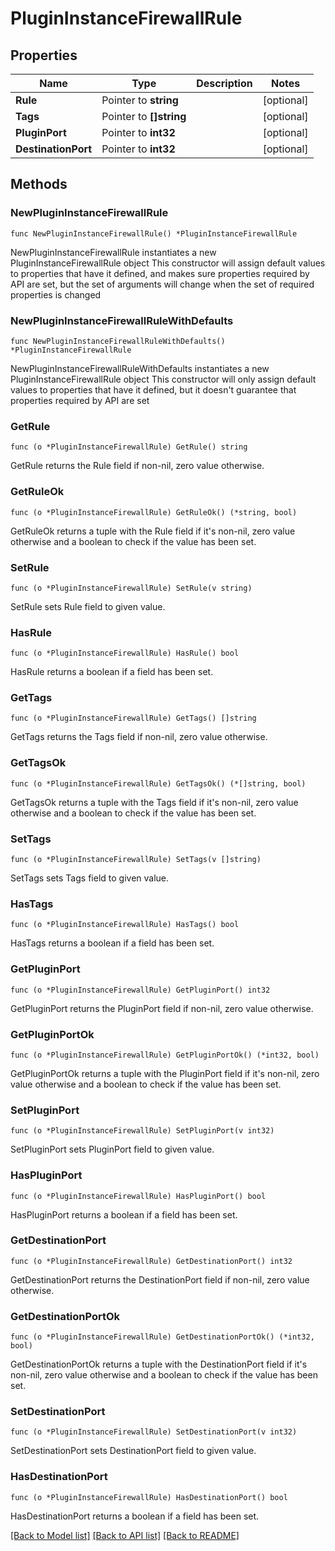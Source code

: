 # PluginInstanceFirewallRule

## Properties

Name | Type | Description | Notes
------------ | ------------- | ------------- | -------------
**Rule** | Pointer to **string** |  | [optional] 
**Tags** | Pointer to **[]string** |  | [optional] 
**PluginPort** | Pointer to **int32** |  | [optional] 
**DestinationPort** | Pointer to **int32** |  | [optional] 

## Methods

### NewPluginInstanceFirewallRule

`func NewPluginInstanceFirewallRule() *PluginInstanceFirewallRule`

NewPluginInstanceFirewallRule instantiates a new PluginInstanceFirewallRule object
This constructor will assign default values to properties that have it defined,
and makes sure properties required by API are set, but the set of arguments
will change when the set of required properties is changed

### NewPluginInstanceFirewallRuleWithDefaults

`func NewPluginInstanceFirewallRuleWithDefaults() *PluginInstanceFirewallRule`

NewPluginInstanceFirewallRuleWithDefaults instantiates a new PluginInstanceFirewallRule object
This constructor will only assign default values to properties that have it defined,
but it doesn't guarantee that properties required by API are set

### GetRule

`func (o *PluginInstanceFirewallRule) GetRule() string`

GetRule returns the Rule field if non-nil, zero value otherwise.

### GetRuleOk

`func (o *PluginInstanceFirewallRule) GetRuleOk() (*string, bool)`

GetRuleOk returns a tuple with the Rule field if it's non-nil, zero value otherwise
and a boolean to check if the value has been set.

### SetRule

`func (o *PluginInstanceFirewallRule) SetRule(v string)`

SetRule sets Rule field to given value.

### HasRule

`func (o *PluginInstanceFirewallRule) HasRule() bool`

HasRule returns a boolean if a field has been set.

### GetTags

`func (o *PluginInstanceFirewallRule) GetTags() []string`

GetTags returns the Tags field if non-nil, zero value otherwise.

### GetTagsOk

`func (o *PluginInstanceFirewallRule) GetTagsOk() (*[]string, bool)`

GetTagsOk returns a tuple with the Tags field if it's non-nil, zero value otherwise
and a boolean to check if the value has been set.

### SetTags

`func (o *PluginInstanceFirewallRule) SetTags(v []string)`

SetTags sets Tags field to given value.

### HasTags

`func (o *PluginInstanceFirewallRule) HasTags() bool`

HasTags returns a boolean if a field has been set.

### GetPluginPort

`func (o *PluginInstanceFirewallRule) GetPluginPort() int32`

GetPluginPort returns the PluginPort field if non-nil, zero value otherwise.

### GetPluginPortOk

`func (o *PluginInstanceFirewallRule) GetPluginPortOk() (*int32, bool)`

GetPluginPortOk returns a tuple with the PluginPort field if it's non-nil, zero value otherwise
and a boolean to check if the value has been set.

### SetPluginPort

`func (o *PluginInstanceFirewallRule) SetPluginPort(v int32)`

SetPluginPort sets PluginPort field to given value.

### HasPluginPort

`func (o *PluginInstanceFirewallRule) HasPluginPort() bool`

HasPluginPort returns a boolean if a field has been set.

### GetDestinationPort

`func (o *PluginInstanceFirewallRule) GetDestinationPort() int32`

GetDestinationPort returns the DestinationPort field if non-nil, zero value otherwise.

### GetDestinationPortOk

`func (o *PluginInstanceFirewallRule) GetDestinationPortOk() (*int32, bool)`

GetDestinationPortOk returns a tuple with the DestinationPort field if it's non-nil, zero value otherwise
and a boolean to check if the value has been set.

### SetDestinationPort

`func (o *PluginInstanceFirewallRule) SetDestinationPort(v int32)`

SetDestinationPort sets DestinationPort field to given value.

### HasDestinationPort

`func (o *PluginInstanceFirewallRule) HasDestinationPort() bool`

HasDestinationPort returns a boolean if a field has been set.


[[Back to Model list]](../README.md#documentation-for-models) [[Back to API list]](../README.md#documentation-for-api-endpoints) [[Back to README]](../README.md)


